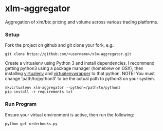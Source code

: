 # xlm-aggregator

Aggregation of xlm/btc pricing and volume across various trading platforms.


### Setup

Fork the project on github and git clone your fork, e.g.:

    git clone https://github.com/<username>/xlm-aggregator.git

Create a virtualenv using Python 3 and install dependencies. I recommend getting python3 using a package manager (homebrew on OSX), then installing [virtualenv](https://virtualenv.pypa.io/en/latest/installation.html) and [virtualenvwrapper](https://virtualenvwrapper.readthedocs.org/en/latest/install.html#basic-installation) to that python. NOTE! You must change 'path/to/python3'
to be the actual path to python3 on your system.

    mkvirtualenv xlm-aggregator --python=/path/to/python3
    pip install -r requirements.txt

### Run Program

Ensure your virtual environment is active, then run the following:

	python get-orderbooks.py
